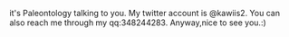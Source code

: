 it's Paleontology talking to you.
My twitter account is @kawiis2.
You can also reach me through my qq:348244283.
Anyway,nice to see you.:)
